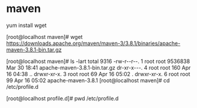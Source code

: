 # maven
yum install wget


[root@localhost maven]# wget https://downloads.apache.org/maven/maven-3/3.8.1/binaries/apache-maven-3.8.1-bin.tar.gz


[root@localhost maven]# ls -lart
total 9316
-rw-r--r--. 1 root root 9536838 Mar 30 18:41 apache-maven-3.8.1-bin.tar.gz
dr-xr-x---. 4 root root     160 Apr 16 04:38 ..
drwxr-xr-x. 3 root root      69 Apr 16 05:02 .
drwxr-xr-x. 6 root root      99 Apr 16 05:02 apache-maven-3.8.1
[root@localhost maven]# cd /etc/profile.d

[root@localhost profile.d]# pwd
/etc/profile.d

